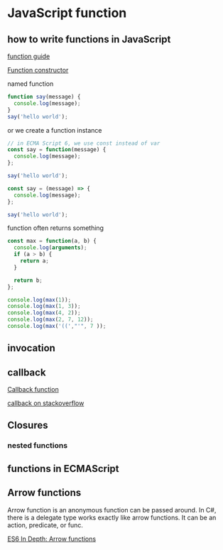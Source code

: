 # JavaScript function

## how to write functions in JavaScript

[function guide](https://developer.mozilla.org/en-US/docs/Web/JavaScript/Guide/Functions)

[Function constructor](https://developer.mozilla.org/en-US/docs/Web/JavaScript/Reference/Global_Objects/Function)

named function

```js
function say(message) {
  console.log(message);
}
say('hello world');
```

or we create a function instance

```js
// in ECMA Script 6, we use const instead of var
const say = function(message) {
  console.log(message);
};

say('hello world');
```

```js
const say = (message) => {
  console.log(message);
};

say('hello world');
```

function often returns something

```js
const max = function(a, b) {
  console.log(arguments);
  if (a > b) {
    return a;
  }

  return b;
};

console.log(max(1));
console.log(max(1, 3));
console.log(max(4, 2));
console.log(max(2, 7, 12));
console.log(max('((',"'", 7 ));
```

## invocation

## callback

[Callback function](https://developer.mozilla.org/en-US/docs/Glossary/Callback_function)

[callback on stackoverflow](https://stackoverflow.com/questions/824234/what-is-a-callback-function)

## Closures

### nested functions

## functions in ECMAScript

## Arrow functions

Arrow function is an anonymous function can be passed around. In C#, there is a delegate type works exactly like arrow functions. It can be an action, predicate, or func.

[ES6 In Depth: Arrow functions](https://hacks.mozilla.org/2015/06/es6-in-depth-arrow-functions/)
